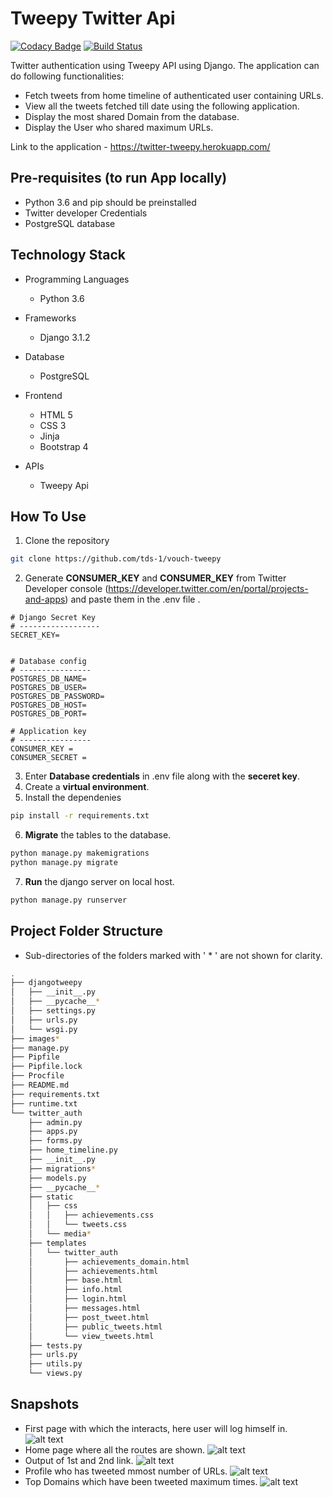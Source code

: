 # Tweepy Twitter Api
[![Codacy Badge](https://api.codacy.com/project/badge/Grade/1ac554483fac462797ffa5a8b9adf2fa?style=flat-square)]()
[![Build Status](https://api.travis-ci.org/fossasia/badgeyay.svg?branch=development&style=flat-square)]()


Twitter authentication using Tweepy API using Django.
The application can do following functionalities:
  - Fetch tweets from home timeline of authenticated user containing URLs.
  - View all the tweets fetched till date using the following application.
  - Display the most shared Domain from the database.
  - Display the User who shared maximum URLs.

Link to the application - https://twitter-tweepy.herokuapp.com/

## Pre-requisites (to run App locally)
- Python 3.6 and pip should be preinstalled
- Twitter developer Credentials
- PostgreSQL database


## Technology Stack

- Programming Languages
    - Python 3.6
    
- Frameworks
  - Django 3.1.2

- Database
     - PostgreSQL

- Frontend
    - HTML 5
    - CSS 3
    - Jinja
    - Bootstrap 4

- APIs
    - Tweepy Api
        

## How To Use
1. Clone the repository
```sh
git clone https://github.com/tds-1/vouch-tweepy
```
2. Generate **CONSUMER_KEY** and **CONSUMER_KEY** from Twitter Developer console (https://developer.twitter.com/en/portal/projects-and-apps) and paste them in the .env file .
```
# Django Secret Key
# ------------------
SECRET_KEY=


# Database config
# ----------------
POSTGRES_DB_NAME=
POSTGRES_DB_USER=
POSTGRES_DB_PASSWORD=
POSTGRES_DB_HOST=
POSTGRES_DB_PORT=

# Application key
# ----------------
CONSUMER_KEY = 
CONSUMER_SECRET = 
```
3. Enter **Database credentials** in .env file along with the **seceret key**.
4. Create a **virtual environment**.
5. Install the dependenies
```sh
pip install -r requirements.txt
```
6. **Migrate** the tables to the database.
```sh 
python manage.py makemigrations
python manage.py migrate
```
7. **Run** the django server on local host.
```sh 
python manage.py runserver
```

## Project Folder Structure

- Sub-directories of the folders marked with ' * ' are not shown for clarity.


```bash
.
├── djangotweepy
│   ├── __init__.py
│   ├── __pycache__*
│   ├── settings.py
│   ├── urls.py
│   └── wsgi.py
├── images*
├── manage.py
├── Pipfile
├── Pipfile.lock
├── Procfile
├── README.md
├── requirements.txt
├── runtime.txt
└── twitter_auth
    ├── admin.py
    ├── apps.py
    ├── forms.py
    ├── home_timeline.py
    ├── __init__.py
    ├── migrations*
    ├── models.py
    ├── __pycache__*
    ├── static
    │   ├── css
    │   │   ├── achievements.css
    │   │   └── tweets.css
    │   └── media*
    ├── templates
    │   └── twitter_auth
    │       ├── achievements_domain.html
    │       ├── achievements.html
    │       ├── base.html
    │       ├── info.html
    │       ├── login.html
    │       ├── messages.html
    │       ├── post_tweet.html
    │       ├── public_tweets.html
    │       └── view_tweets.html
    ├── tests.py
    ├── urls.py
    ├── utils.py
    └── views.py

```


## Snapshots
- First page with which the interacts, here user will log himself in.
![alt text](https://github.com/tds-1/vouch-tweepy/blob/master/images/homepage.png)
- Home page where all the routes are shown.
![alt text](https://github.com/tds-1/vouch-tweepy/blob/master/images/main.png)
- Output of 1st and 2nd link.
![alt text](https://github.com/tds-1/vouch-tweepy/blob/master/images/tweets.png)
- Profile who has tweeted mmost number of URLs.
![alt text](https://github.com/tds-1/vouch-tweepy/blob/master/images/profile.png)
- Top Domains which have been tweeted maximum times.
![alt text](https://github.com/tds-1/vouch-tweepy/blob/master/images/domain.png)
